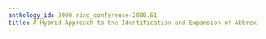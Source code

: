 ```yaml
---
anthology_id: 2000.riao_conference-2000.61
title: A Hybrid Approach to the Identification and Expansion of Abbreviations
---
```

